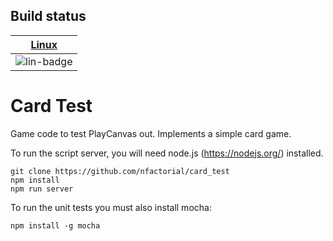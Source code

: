 ## Build status

| [Linux][lin-link] |
| :---------------: |
| ![lin-badge]      |

[lin-badge]: https://travis-ci.org/nfactorial/card_test.svg?branch=master "Travis build status"
[lin-link]:  https://travis-ci.org/nfactorial/card_test "Travis build status"

Card Test
=========
Game code to test PlayCanvas out. Implements a simple card game.

To run the script server, you will need node.js (https://nodejs.org/)
installed.

```
git clone https://github.com/nfactorial/card_test
npm install
npm run server
```

To run the unit tests you must also install mocha:

```
npm install -g mocha
```
